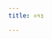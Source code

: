 ```yaml
---
title: ०१३

---
```

<div class="js_include" url="../vetAla-panchavimshatikA/006/"  newLevelForH1="2" includeTitle="false"> </div>